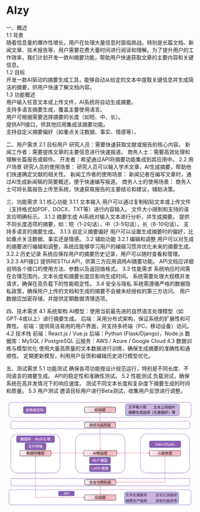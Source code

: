# AIzy
一、概述  
1.1 背景  
随着信息量的爆炸性增长，用户在处理大量信息时面临挑战。特别是长篇文档、新闻文章、技术报告等，用户需要花费大量时间进行阅读和理解。为了提升用户的工作效率，我们计划开发一款AI摘要功能，帮助用户快速获取文章的主要内容和关键信息。  
1.2 目标  
开发一款AI驱动的摘要生成工具，能够自动从给定的文本中提取关键信息并生成简洁的摘要，供用户快速了解文档内容。  
1.3 功能概述  
用户输入任意文本或上传文件，AI系统将自动生成摘要。  
支持多语言摘要生成，覆盖主要使用语言。  
用户可根据需要选择摘要的长度（如短、中、长）。  
提供API接口，供其他应用集成该摘要功能。  
支持自定义摘要偏好（如重点关注数据、事实、情感等）。  

二、用户需求
2.1 目标用户
研究人员：需要快速获取文献或报告的核心内容。
新闻工作者：需要提炼文章的主要信息进行快速报道。
商务人士：需要高效处理和理解长篇报告或邮件。
开发者：希望通过API将摘要功能集成到其应用中。
2.2 用户场景
研究人员的使用场景：
研究人员可以输入学术文章，AI生成摘要，帮助他们快速确定文献的相关性。
新闻工作者的使用场景：
新闻记者在编写文章时，通过AI生成新闻稿的简要概述，便于快速编写报道。
商务人士的使用场景：
商务人士可将长篇报告上传至系统，快速获取报告的主要结论和建议，辅助决策。

三、功能需求
3.1 核心功能
3.1.1 文本输入
用户可以通过复制粘贴文本或上传文件（支持格式如PDF、DOCX、TXT等）进行内容输入。
文件大小限制和支持的语言应明确标示。
3.1.2 摘要生成
AI系统对输入文本进行分析，并生成摘要。
提供不同长度选项的摘要，如：短（1-2句话），中（3-5句话），长（6-10句话）。
支持多语言的摘要生成。
3.1.3 自定义摘要偏好
用户可以设置生成摘要时的偏好，比如重点关注数据、事实还是情感。
3.2 辅助功能
3.2.1 编辑和调整
用户可以对生成的摘要进行编辑和调整，系统应能够学习用户的编辑习惯并优化未来的摘要生成。
3.2.2 历史记录
系统应保存用户的摘要历史记录，用户可以随时查看和管理。
3.2.3 API接口
提供RESTful API，供第三方应用调用AI摘要功能。
API文档应详细说明各个接口的使用方法、参数以及返回值格式。
3.3 性能需求
系统响应时间需在合理范围内，文本长度和摘要长度应影响生成时间。
系统需要处理大规模并发请求，确保在高负载下的性能稳定性。
3.4 安全与隐私
系统需遵循严格的数据隐私政策，确保用户上传的文档和生成的摘要不会被未经授权的第三方访问。
用户数据应加密存储，并提供定期数据清理选项。

四、技术需求
4.1 系统架构
AI模型：使用当前最先进的自然语言处理模型（如GPT-4或以上）进行摘要生成。
后端：采用分布式架构，保证系统的扩展性和可靠性。
前端：提供简洁易用的用户界面，并支持多终端（PC、移动设备）访问。
4.2 技术栈
前端：React.js / Vue.js
后端：Python (Flask/Django)，Node.js
数据库：MySQL / PostgreSQL
云服务：AWS / Azure / Google Cloud
4.3 数据训练与模型优化
使用大量高质量的文本数据进行训练，确保生成摘要的准确性和通顺性。
定期更新模型，利用用户反馈和编辑历史进行模型优化。

五、测试需求
5.1 功能测试
确保各项功能按设计规范运行，特别是不同长度、不同语言的摘要生成。
API的稳定性和准确性测试。
5.2 性能测试
负载测试，确保系统在高并发情况下的响应速度。
测试不同文本长度和复杂度下摘要生成的时间和质量。
5.3 用户测试
邀请目标用户进行Beta测试，收集用户反馈进行调整。

![image](https://github.com/hlbhl/AIzy/blob/main/%E6%9E%B6%E6%9E%84%E5%9B%BE.png)
